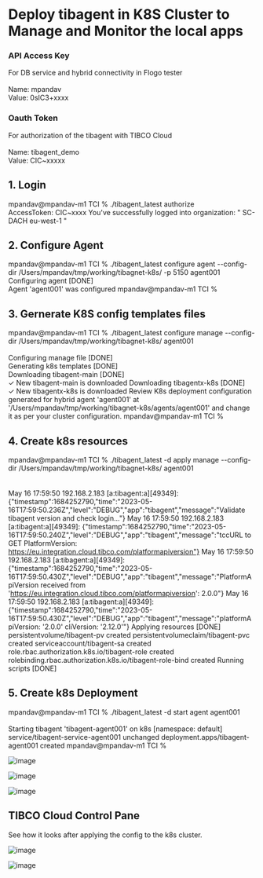 # Deploy tibagent in K8S Cluster to Manage and Monitor the local apps

### **API Access Key** 
For DB service and hybrid connectivity in Flogo tester<br><br>
Name: mpandav<br>
Value: 0sIC3+xxxx

### **Oauth Token**
For authorization of the tibagent with TIBCO Cloud<br><br>
Name: tibagent_demo<br>
Value: CIC~xxxxx


## 1. Login
mpandav@mpandav-m1 TCI % ./tibagent_latest authorize <br>
AccessToken: CIC~xxxx
You've successfully logged into organization: " SC-DACH eu-west-1 " 

## 2. Configure Agent
mpandav@mpandav-m1 TCI % ./tibagent_latest configure agent --config-dir /Users/mpandav/tmp/working/tibagnet-k8s/ -p 5150 agent001<br>
Configuring agent [DONE]                 
Agent 'agent001' was configured
mpandav@mpandav-m1 TCI % 

## 3. Gernerate K8S config templates files
mpandav@mpandav-m1 TCI % ./tibagent_latest configure manage --config-dir /Users/mpandav/tmp/working/tibagnet-k8s/ agent001    <br>   
Configuring manage file  [DONE]                 
Generating k8s templates  [DONE]                 
Downloading tibagent-main  [DONE]                 
✓ New tibagent-main is downloaded
Downloading tibagentx-k8s  [DONE]                 
✓ New tibagentx-k8s is downloaded
Review K8s deployment configuration generated for hybrid agent 'agent001' at '/Users/mpandav/tmp/working/tibagnet-k8s/agents/agent001' and change it as per your cluster configuration.
mpandav@mpandav-m1 TCI % 

## 4.  Create k8s resources
mpandav@mpandav-m1 TCI % ./tibagent_latest -d  apply manage --config-dir /Users/mpandav/tmp/working/tibagnet-k8s/ agent001<br><br>    
May 16 17:59:50 192.168.2.183 [a:tibagent:a][49349]: {"timestamp":1684252790,"time":"2023-05-16T17:59:50.236Z","level":"DEBUG","app":"tibagent","message":"Validate tibagent version and check login..."}
May 16 17:59:50 192.168.2.183 [a:tibagent:a][49349]: {"timestamp":1684252790,"time":"2023-05-16T17:59:50.240Z","level":"DEBUG","app":"tibagent","message":"tccURL to GET PlatformVersion: https://eu.integration.cloud.tibco.com/platformapiversion"}
May 16 17:59:50 192.168.2.183 [a:tibagent:a][49349]: {"timestamp":1684252790,"time":"2023-05-16T17:59:50.430Z","level":"DEBUG","app":"tibagent","message":"PlatformApiVersion received from 'https://eu.integration.cloud.tibco.com/platformapiversion': 2.0.0"}
May 16 17:59:50 192.168.2.183 [a:tibagent:a][49349]: {"timestamp":1684252790,"time":"2023-05-16T17:59:50.430Z","level":"DEBUG","app":"tibagent","message":"platformApiVersion: '2.0.0' cliVersion: '2.12.0'"}
Applying resources  [DONE]                 
persistentvolume/tibagent-pv created
persistentvolumeclaim/tibagent-pvc created
serviceaccount/tibagent-sa created
role.rbac.authorization.k8s.io/tibagent-role created
rolebinding.rbac.authorization.k8s.io/tibagent-role-bind created
Running scripts  [DONE]     

## 5. Create k8s Deployment
mpandav@mpandav-m1 TCI % ./tibagent_latest -d start agent agent001<br><br>
Starting tibagent 'tibagent-agent001' on k8s [namespace: default]
service/tibagent-service-agent001 unchanged
deployment.apps/tibagent-agent001 created
mpandav@mpandav-m1 TCI % 

![image](https://github.com/mpandav/tibco-cloud-usability/assets/38240734/3614ba50-6e8f-4812-ae61-0f10d0ca24d0)

![image](https://github.com/mpandav/tibco-cloud-usability/assets/38240734/060715a2-9fe4-4f32-af81-34c3cbd8976d)

![image](https://github.com/mpandav/tibco-cloud-usability/assets/38240734/1ce2af4a-dd3b-4478-8f88-a3b37806881d)

## TIBCO Cloud Control Pane
See how it looks after applying the config to the k8s cluster.

![image](https://github.com/mpandav/tibco-cloud-usability/assets/38240734/4611d07c-0928-4872-9d2e-77fe34ceb996)

![image](https://github.com/mpandav/tibco-cloud-usability/assets/38240734/93f70365-6f9c-49ea-a937-f103f2a58f18)



